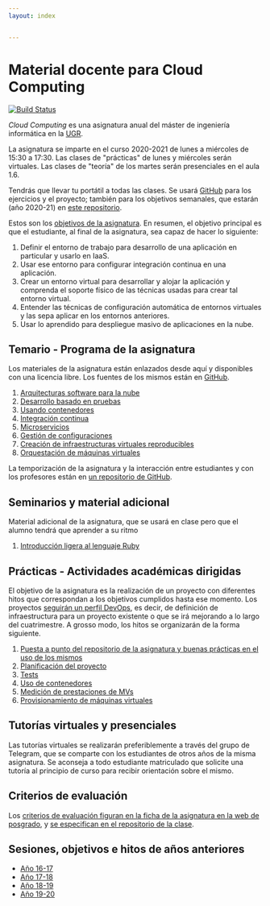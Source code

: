 ```yaml
---
layout: index


---
```

# Material docente para Cloud Computing

[![Build Status](https://travis-ci.com/JJ/CC.svg?branch=master)](https://travis-ci.com/JJ/CC)

*Cloud Computing* es una asignatura anual del máster de ingeniería
informática en la [UGR][ugr-website].

La asignatura se imparte en el curso 2020-2021 de lunes a
miércoles de 15:30 a 17:30. Las clases de "prácticas" de lunes y
miércoles serán virtuales. Las clases de "teoría" de los martes serán
presenciales en el aula 1.6.

Tendrás que llevar tu portátil a todas
las clases. Se usará [GitHub][github-website] para los ejercicios y el
proyecto; también para los objetivos semanales, que estarán (año
2020-21) en [este repositorio][cc-course-repo].

Estos son
los [objetivos de la asignatura](documentos/objetivos). En resumen,
el objetivo principal es que el estudiante, al final de la asignatura,
sea capaz de hacer lo siguiente:

1. Definir el entorno de trabajo para desarrollo de una aplicación en
   particular y usarlo en IaaS.
2. Usar ese entorno para configurar integración continua en una aplicación.
3. Crear un entorno virtual para desarrollar y alojar la aplicación y
   comprenda el soporte físico de las técnicas usadas para crear tal
   entorno virtual.
4. Entender las técnicas de configuración automática de entornos
   virtuales y las sepa aplicar en los entornos anteriores.
5. Usar lo aprendido para despliegue masivo de aplicaciones en la nube.

[ugr-website]: https://www.ugr.es
[github-website]: https://github.com
[cc-course-repo]: https://github.com/JJ/CC-20-21/

## Temario - Programa de la asignatura

Los materiales de la asignatura están enlazados desde aquí y
disponibles con una licencia libre. Los fuentes de los mismos están en
[GitHub][cc-general-repo].

1. [Arquitecturas software para la nube][t1]
2. [Desarrollo basado en pruebas][t2]
3. [Usando contenedores][t7]
4. [Integración continua][ci]
5. [Microservicios][t3]
6. [Gestión de configuraciones][t4]
7. [Creación de infraestructuras virtuales reproducibles][t5]
8. [Orquestación de máquinas virtuales][t6]

La temporización de la asignatura y la interacción entre estudiantes y
con los profesores están en
[un repositorio de GitHub][cc-course-repo].

[cc-general-repo]: https://github.com/JJ/CC
[t1]: documentos/temas/Arquitecturas_para_la_nube.md
[t2]: documentos/temas/Desarrollo_basado_en_pruebas.md
[t3]: documentos/temas/Microservicios.md
[ci]: documentos/temas/Integracion_continua.md
[t4]: documentos/temas/Provision.md
[t5]: documentos/temas/Automatizando_cloud.md
[t6]: documentos/temas/Orquestacion.md
[t7]: documentos/temas/Contenedores.md

## Seminarios y material adicional

Material adicional de la asignatura, que se usará en clase pero que el
alumno tendrá que aprender a su ritmo

1. [Introducción ligera al lenguaje Ruby][s1]

[s1]: documentos/seminarios/ruby.md

## Prácticas - Actividades académicas dirigidas

El objetivo de la asignatura es la realización de un proyecto con
diferentes hitos que correspondan a los objetivos cumplidos hasta ese
momento. Los proyectos [seguirán un perfil DevOps][proyecto], es
decir, de definición de infraestructura para un proyecto existente o
que se irá mejorando a lo largo del cuatrimestre. A grosso modo, los
hitos se organizarán de la forma siguiente.

1. [Puesta a punto del repositorio de la asignatura y buenas
    prácticas en el uso de los mismos][p1]
2. [Planificación del proyecto][p2]
3. [Tests][p3]
4. [Uso de contenedores][p4]
5. [Medición de prestaciones de MVs][p5]
6. [Provisionamiento de máquinas virtuales][p6]

[proyecto]: documentos/proyecto/README.md
[p1]: documentos/proyecto/0.Repositorio.md
[p2]: documentos/proyecto/1.Infraestructura.md
[p3]: documentos/proyecto/2.Tests.md
[p4]: documentos/proyecto/3.Docker.md
[p5]: documentos/proyecto/4.Prestaciones.md
[p6]: documents/proyecto/5.Provisionamiento.md

## Tutorías virtuales y presenciales

Las tutorías virtuales se realizarán preferiblemente a través del
grupo de Telegram, que se comparte con los estudiantes de otros años de
la misma asignatura. Se aconseja a todo estudiante matriculado que
solicite una tutoría al principio de curso para recibir orientación
sobre el mismo.

## Criterios de evaluación

Los
[criterios de evaluación figuran en la ficha de la asignatura en la web de posgrado][guia-docente],
y [se especifican en el repositorio de la clase][evaluacion].

[guia-docente]: https://masteres.ugr.es/ing-informatica/pages/info_academica/guias/curso_actual/1semestre/gd_mii_cloud_comp_fi_201718firmada
[evaluacion]: https://github.com/JJ/CC-20-21/blob/master/Metodolog%C3%ADa_y_criterios_de_evaluaci%C3%B3n.md

## Sesiones, objetivos e hitos de años anteriores

* [Año 16-17](https://github.com/JJ/CC16-17)
* [Año 17-18](https://github.com/JJ/CC-17-18)
* [Año 18-19](https://github.com/JJ/CC-18-19)
* [Año 19-20](https://github.com/JJ/CC-19-20)
